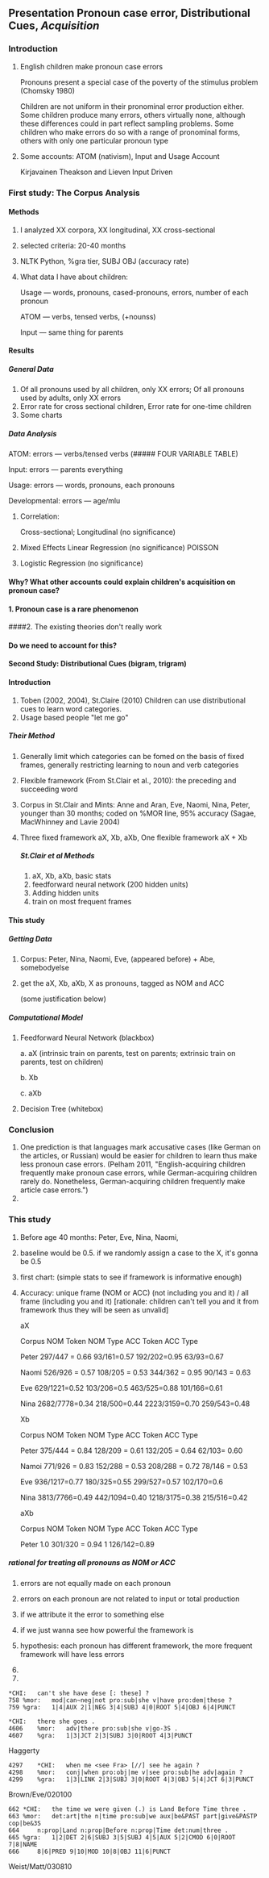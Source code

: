 ## Presentation Pronoun case error, Distributional Cues, *Acquisition*

### Introduction

1. English children make pronoun case errors

   Pronouns present a special case of the poverty of the stimulus problem (Chomsky 1980)

   Children are not uniform in their pronominal error production either. Some children produce many errors, others virtually none, although these differences could in part reflect sampling problems. Some children who make errors do so with a range of pronominal forms, others with only one particular pronoun type 

2. Some accounts: ATOM (nativism), Input and Usage Account

   Kirjavainen Theakson and Lieven Input Driven

   

### First study: The Corpus Analysis

#### Methods

1. I analyzed XX corpora, XX longitudinal, XX cross-sectional

2. selected criteria: 20-40 months

3. NLTK Python, %gra tier, SUBJ OBJ (accuracy rate)

4. What data I have about children: 

   Usage — words, pronouns, cased-pronouns, errors, number of each pronoun

   ATOM — verbs, tensed verbs, (+nounss)

   Input — same thing for parents

#### Results

##### General Data

1. Of all pronouns used by all children, only XX errors;  Of all pronouns used by adults, only XX errors 
2. Error rate for cross sectional children, Error rate for one-time children
3. Some charts 

##### Data Analysis

ATOM: errors — verbs/tensed verbs (##### FOUR VARIABLE TABLE)

Input: errors — parents everything

Usage: errors — words, pronouns, each pronouns

Developmental: errors — age/mlu 

1. Correlation: 

   Cross-sectional; Longitudinal (no significance)

2. Mixed Effects Linear Regression (no significance) POISSON 

3. Logistic Regression (no significance)



#### Why? What other accounts could explain children's acquisition on pronoun case?



#### 1. Pronoun case is a rare phenomenon

####2. The existing theories don't really work 



#### Do we need to account for this? 





#### Second Study: Distributional Cues (bigram, trigram)

#### Introduction

1. Toben (2002, 2004), St.Claire (2010)  Children can use distributional cues to learn word categories. 
2. Usage based people "let me go"  

##### Their Method

1. Generally limit which categories can be fomed on the basis of fixed frames, generally restricting learning to noun and verb categories

2. Flexible framework (From St.Clair et al., 2010): the preceding and succeeding word

3. Corpus in St.Clair and Mints: Anne and Aran, Eve, Naomi, Nina, Peter, younger than 30 months; coded on %MOR line, 95% accuracy (Sagae, MacWhinney and Lavie 2004)

4. Three fixed framework aX, Xb, aXb, One flexible framework aX + Xb

   #####  St.Clair et al Methods

   1. aX, Xb, aXb, basic stats
   2. feedforward neural network (200 hidden units)
   3. Adding hidden units
   4. train on most frequent frames

#### This study

##### Getting Data

1. Corpus: Peter, Nina, Naomi, Eve, (appeared before) + Abe, somebodyelse

2. get the aX, Xb, aXb, X as pronouns, tagged as NOM and ACC

   (some justification below)

##### Computational Model

1. Feedforward Neural Network (blackbox)

   a. aX (intrinsic train on parents, test on parents; extrinsic train on parents, test on children)

   b. Xb 

   c. aXb

2. Decision Tree (whitebox)

### Conclusion

1. One prediction is that languages mark accusative cases (like German on the articles, or Russian) would be easier for children to learn thus make less pronoun case errors. (Pelham 2011, "English-acquiring children frequently make pronoun case errors, while German-acquiring children rarely do. Nonetheless, German-acquiring children frequently make article case errors.")
2. 











### This study 

1. Before age 40 months: Peter, Eve, Nina, Naomi, 

2. baseline would be 0.5. if we randomly assign a case to the X, it's gonna be 0.5

3. first chart: (simple stats to see if framework is informative enough)

4. Accuracy: unique frame (NOM or ACC) (not including you and it) / all frame (including you and it) [rationale: children can't tell you and it from framework thus they will be seen as unvalid]

   aX

   Corpus  NOM Token          NOM Type       ACC Token        ACC Type

   Peter    297/447 = 0.66      93/161=0.57   192/202=0.95   63/93=0.67  

   Naomi 526/926 = 0.57      108/205 = 0.53  344/362 = 0.95  90/143 = 0.63

   Eve 	 629/1221=0.52    103/206=0.5        463/525=0.88   101/166=0.61

   Nina   2682/7778=0.34   218/500=0.44   2223/3159=0.70 259/543=0.48

   Xb

   Corpus  NOM Token        NOM Type         ACC Token          ACC Type

   Peter     375/444 = 0.84  128/209 = 0.61  132/205 = 0.64   62/103= 0.60
   
   Namoi  771/926 = 0.83 152/288 = 0.53 208/288 = 0.72    78/146 = 0.53
   
   Eve         936/1217=0.77 180/325=0.55    299/527=0.57    102/170=0.6
   
   Nina    3813/7766=0.49 442/1094=0.40 1218/3175=0.38 215/516=0.42
   
   aXb
   
   Corpus  NOM Token  NOM Type               ACC Token       ACC Type
   
   Peter    1.0                   301/320 = 0.94        1                      126/142=0.89

##### rational for treating all pronouns as NOM or ACC

1. errors are not equally made on each pronoun
2. errors on each pronoun are not related to input or total production
3. if we attribute it the error to something else
4. if we just wanna see how powerful the framework is
5. hypothesis: each pronoun has different framework, the more frequent framework will have less errors

1. 
2. 



```
*CHI:	can't she have dese [: these] ?
758	%mor:	mod|can~neg|not pro:sub|she v|have pro:dem|these ?
759	%gra:	1|4|AUX 2|1|NEG 3|4|SUBJ 4|0|ROOT 5|4|OBJ 6|4|PUNCT
```

```
*CHI:	there she goes .
4606	%mor:	adv|there pro:sub|she v|go-3S .
4607	%gra:	1|3|JCT 2|3|SUBJ 3|0|ROOT 4|3|PUNCT
```

Haggerty 

```
4297	*CHI:	when me <see Fra> [//] see he again ?
4298	%mor:	conj|when pro:obj|me v|see pro:sub|he adv|again ?
4299	%gra:	1|3|LINK 2|3|SUBJ 3|0|ROOT 4|3|OBJ 5|4|JCT 6|3|PUNCT
```

Brown/Eve/020100

```
662	*CHI:	the time we were given (.) is Land Before Time three .
663	%mor:	det:art|the n|time pro:sub|we aux|be&PAST part|give&PASTP cop|be&3S
664		n:prop|Land n:prop|Before n:prop|Time det:num|three .
665	%gra:	1|2|DET 2|6|SUBJ 3|5|SUBJ 4|5|AUX 5|2|CMOD 6|0|ROOT 7|8|NAME
666		8|6|PRED 9|10|MOD 10|8|OBJ 11|6|PUNCT
```

Weist/Matt/030810



